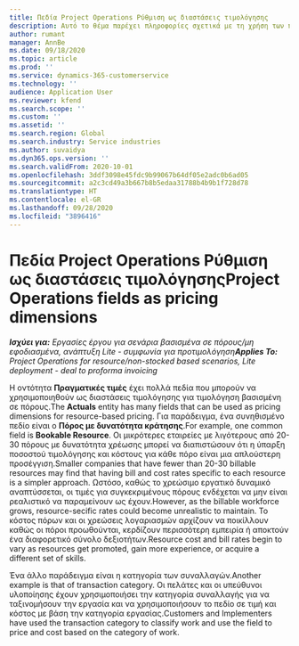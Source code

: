 ```yaml
---
title: Πεδία Project Operations Ρύθμιση ως διαστάσεις τιμολόγησης
description: Αυτό το θέμα παρέχει πληροφορίες σχετικά με τη χρήση των πεδίων ως διαστάσεις τιμολόγησης στο Dynamics 365 Project Operations.
author: rumant
manager: AnnBe
ms.date: 09/18/2020
ms.topic: article
ms.prod: ''
ms.service: dynamics-365-customerservice
ms.technology: ''
audience: Application User
ms.reviewer: kfend
ms.search.scope: ''
ms.custom: ''
ms.assetid: ''
ms.search.region: Global
ms.search.industry: Service industries
ms.author: suvaidya
ms.dyn365.ops.version: ''
ms.search.validFrom: 2020-10-01
ms.openlocfilehash: 3ddf3098e45fdc9b99067b64df05e2adc0b6ad05
ms.sourcegitcommit: a2c3cd49a3b667b8b5edaa31788b4b9b1f728d78
ms.translationtype: HT
ms.contentlocale: el-GR
ms.lasthandoff: 09/28/2020
ms.locfileid: "3896416"
---
```

# <a name="project-operations-fields-as-pricing-dimensions"></a><span data-ttu-id="4ee46-103">Πεδία Project Operations Ρύθμιση ως διαστάσεις τιμολόγησης</span><span class="sxs-lookup"><span data-stu-id="4ee46-103">Project Operations fields as pricing dimensions</span></span>

<span data-ttu-id="4ee46-104">_**Ισχύει για:** Εργασίες έργου για σενάρια βασισμένα σε πόρους/μη εφοδιασμένα, ανάπτυξη Lite - συμφωνία για προτιμολόγηση_</span><span class="sxs-lookup"><span data-stu-id="4ee46-104">_**Applies To:** Project Operations for resource/non-stocked based scenarios, Lite deployment - deal to proforma invoicing_</span></span>

<span data-ttu-id="4ee46-105">Η οντότητα **Πραγματικές τιμές** έχει πολλά πεδία που μπορούν να χρησιμοποιηθούν ως διαστάσεις τιμολόγησης για τιμολόγηση βασισμένη σε πόρους.</span><span class="sxs-lookup"><span data-stu-id="4ee46-105">The **Actuals** entity has many fields that can be used as pricing dimensions for resource-based pricing.</span></span> <span data-ttu-id="4ee46-106">Για παράδειγμα, ένα συνηθισμένο πεδίο είναι ο **Πόρος με δυνατότητα κράτησης**.</span><span class="sxs-lookup"><span data-stu-id="4ee46-106">For example, one common field is **Bookable Resource**.</span></span> <span data-ttu-id="4ee46-107">Οι μικρότερες εταιρείες με λιγότερους από 20-30 πόρους με δυνατότητα χρέωσης μπορεί να διαπιστώσουν ότι η ύπαρξη ποσοστού τιμολόγησης και κόστους για κάθε πόρο είναι μια απλούστερη προσέγγιση.</span><span class="sxs-lookup"><span data-stu-id="4ee46-107">Smaller companies that have fewer than 20-30 billable resources may find that having bill and cost rates specific to each resource is a simpler approach.</span></span> <span data-ttu-id="4ee46-108">Ωστόσο, καθώς το χρεώσιμο εργατικό δυναμικό αναπτύσσεται, οι τιμές για συγκεκριμένους πόρους ενδέχεται να μην είναι ρεαλιστικό να παραμείνουν ως έχουν.</span><span class="sxs-lookup"><span data-stu-id="4ee46-108">However, as the billable workforce grows, resource-secific rates could become unrealistic to maintain.</span></span> <span data-ttu-id="4ee46-109">Το κόστος πόρων και οι χρεώσεις λογαριασμών αρχίζουν να ποικίλλουν καθώς οι πόροι προωθούνται, κερδίζουν περισσότερη εμπειρία ή αποκτούν ένα διαφορετικό σύνολο δεξιοτήτων.</span><span class="sxs-lookup"><span data-stu-id="4ee46-109">Resource cost and bill rates begin to vary as resources get promoted, gain more experience, or acquire a different set of skills.</span></span> 

<span data-ttu-id="4ee46-110">Ένα άλλο παράδειγμα είναι η κατηγορία των συναλλαγών.</span><span class="sxs-lookup"><span data-stu-id="4ee46-110">Another example is that of transaction category.</span></span> <span data-ttu-id="4ee46-111">Οι πελάτες και οι υπεύθυνοι υλοποίησης έχουν χρησιμοποιήσει την κατηγορία συναλλαγής για να ταξινομήσουν την εργασία και να χρησιμοποιήσουν το πεδίο σε τιμή και κόστος με βάση την κατηγορία εργασίας.</span><span class="sxs-lookup"><span data-stu-id="4ee46-111">Customers and Implementers have used the transaction category to classify work and use the field to price and cost based on the category of work.</span></span>
